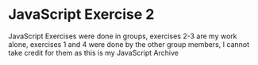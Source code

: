 # JavaScript Exercise 2

JavaScript Exercises were done in groups, exercises 2-3 are my work alone, exercises 1 and 4 were done by the other group members, I cannot take credit for them as this is my JavaScript Archive